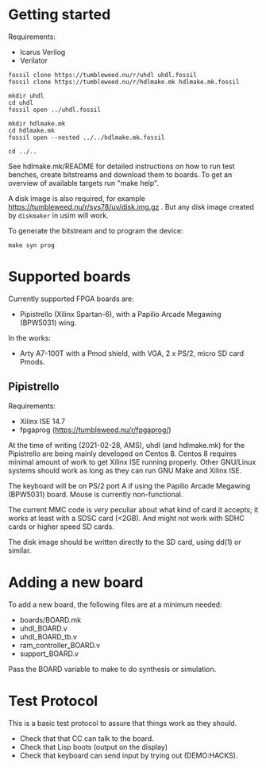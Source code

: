 <title>MIT CADR HDL</title>

# Getting started

Requirements:

  - Icarus Verilog
  - Verilator

```
fossil clone https://tumbleweed.nu/r/uhdl uhdl.fossil
fossil clone https://tumbleweed.nu/r/hdlmake.mk hdlmake.mk.fossil

mkdir uhdl
cd uhdl
fossil open ../uhdl.fossil

mkdir hdlmake.mk
cd hdlmake.mk
fossil open --nested ../../hdlmake.mk.fossil

cd ../..
```

See hdlmake.mk/README for detailed instructions on how to run test
benches, create bitstreams and download them to boards.  To get an
overview of available targets run "make help".

A disk image is also required, for example
https://tumbleweed.nu/r/sys78/uv/disk.img.gz .  But any disk image
created by `diskmaker` in usim will work.

To generate the bitstream and to program the device:

```
make syn prog
```

# Supported boards

Currently supported FPGA boards are:

  - Pipistrello (Xilinx Spartan-6), with a Papilio Arcade Megawing
    (BPW5031) wing.

In the works:

  - Arty A7-100T with a Pmod shield, with VGA, 2 x PS/2, micro SD card
    Pmods.

## Pipistrello

Requirements:

  - Xilinx ISE 14.7
  - fpgaprog (https://tumbleweed.nu/r/fpgaprog/)

At the time of writing (2021-02-28, AMS), uhdl (and hdlmake.mk) for
the Pipistrello are being mainly developed on Centos 8.  Centos 8
requires minimal amount of work to get Xilinx ISE running properly.
Other GNU/Linux systems should work as long as they can run GNU Make
and Xilinx ISE.

The keyboard will be on PS/2 port A if using the Papilio Arcade
Megawing (BPW5031) board.  Mouse is currently non-functional.

The current MMC code is _very_ peculiar about what kind of card it
accepts; it works at least with a SDSC card (<2GB).  And might not
work with SDHC cards or higher speed SD cards.

The disk image should be written directly to the SD card, using dd(1)
or similar.

# Adding a new board

To add a new board, the following files are at a minimum needed:

   - boards/BOARD.mk
   - uhdl_BOARD.v
   - uhdl_BOARD_tb.v
   - ram_controller_BOARD.v
   - support_BOARD.v

Pass the BOARD variable to make to do synthesis or simulation.

# Test Protocol

This is a basic test protocol to assure that things work as they
should.

  - Check that that CC can talk to the board.
  - Check that Lisp boots (output on the display)
  - Check that keyboard can send input by trying out (DEMO:HACKS).
